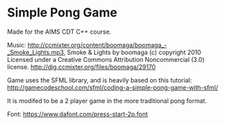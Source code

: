 # Simple Pong Game

Made for the AIMS CDT C++ course. 

Music: http://ccmixter.org/content/boomaga/boomaga_-_Smoke_Lights.mp3, Smoke & Lights by boomaga (c) copyright 2010 Licensed under a Creative Commons Attribution Noncommercial  (3.0) license. http://dig.ccmixter.org/files/boomaga/29170 

Game uses the SFML library, and is heavily based on this tutorial: http://gamecodeschool.com/sfml/coding-a-simple-pong-game-with-sfml/ 

It is modifed to be a 2 player game in the more traditional pong format. 

Font: https://www.dafont.com/press-start-2p.font
